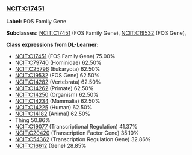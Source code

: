 
### [NCIT:C17451](http://purl.obolibrary.org/obo/NCIT_C17451)
**Label:** FOS Family Gene

**Subclasses:** [NCIT:C17451](http://purl.obolibrary.org/obo/NCIT_C17451) (FOS Family Gene), [NCIT:C19532](http://purl.obolibrary.org/obo/NCIT_C19532) (FOS Gene), 

**Class expressions from DL-Learner:**

- [NCIT:C17451](http://purl.obolibrary.org/obo/NCIT_C17451) (FOS Family Gene) 75.00%
- [NCIT:C79740](http://purl.obolibrary.org/obo/NCIT_C79740) (Hominidae) 62.50%
- [NCIT:C25796](http://purl.obolibrary.org/obo/NCIT_C25796) (Eukaryota) 62.50%
- [NCIT:C19532](http://purl.obolibrary.org/obo/NCIT_C19532) (FOS Gene) 62.50%
- [NCIT:C14282](http://purl.obolibrary.org/obo/NCIT_C14282) (Vertebrata) 62.50%
- [NCIT:C14262](http://purl.obolibrary.org/obo/NCIT_C14262) (Primate) 62.50%
- [NCIT:C14250](http://purl.obolibrary.org/obo/NCIT_C14250) (Organism) 62.50%
- [NCIT:C14234](http://purl.obolibrary.org/obo/NCIT_C14234) (Mammalia) 62.50%
- [NCIT:C14225](http://purl.obolibrary.org/obo/NCIT_C14225) (Human) 62.50%
- [NCIT:C14182](http://purl.obolibrary.org/obo/NCIT_C14182) (Animal) 62.50%
- Thing 50.86%
- [NCIT:C19077](http://purl.obolibrary.org/obo/NCIT_C19077) (Transcriptional Regulation) 41.37%
- [NCIT:C20420](http://purl.obolibrary.org/obo/NCIT_C20420) (Transcription Factor Gene) 35.10%
- [NCIT:C54362](http://purl.obolibrary.org/obo/NCIT_C54362) (Transcription Regulation Gene) 32.86%
- [NCIT:C16612](http://purl.obolibrary.org/obo/NCIT_C16612) (Gene) 28.85%


